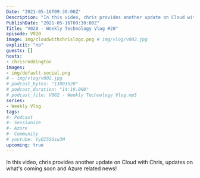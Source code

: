 ```yaml
---
Date: "2021-05-16T09:30:00Z"
Description: "In this video, chris provides another update on Cloud with Chris, updates on what's coming soon and Azure related news!"
PublishDate: "2021-05-16T09:30:00Z"
Title: "V020 - Weekly Technology Vlog #20"
episode: V020
image: img/cloudwithchrislogo.png # img/vlog/v002.jpg
explicit: "no"
guests: []
hosts:
- chrisreddington
images:
- img/default-social.png
# - img/vlog/v002.jpg
# podcast_bytes: "13803520"
# podcast_duration: "14:19.000"
# podcast_file: V002 - Weekly Technology Vlog.mp3
series:
- Weekly Vlog
tags:
#- Podcast
#- Sessionize
#- Azure
#- Community
# youtube: VyQI5SOsw3M
upcoming: true
---
```

In this video, chris provides another update on Cloud with Chris, updates on what's coming soon and Azure related news!